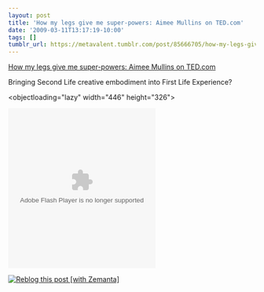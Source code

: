 ```yaml
---
layout: post
title: 'How my legs give me super-powers: Aimee Mullins on TED.com'
date: '2009-03-11T13:17:19-10:00'
tags: []
tumblr_url: https://metavalent.tumblr.com/post/85666705/how-my-legs-give-me-super-powers-aimee-mullins-on
---
```

[How my legs give me super-powers: Aimee Mullins on TED.com](http://metavalent.com/?p=993)  

Bringing Second Life creative embodiment into First Life Experience?

<objectloading="lazy" width="446" height="326"><param name="movie" value="http://video.ted.com/assets/player/swf/EmbedPlayer.swf">
<param name="allowFullScreen" value="true">
<param name="wmode" value="transparent">
<param name="bgColor" value="#ffffff">
<param name="flashvars" value="vu=http://video.ted.com/talks/embed/AimeeMullins_2009U-embed_high.flv&amp;su=http://images.ted.com/images/ted/tedindex/embed-posters/AimeeMullins-2009U.embed_thumbnail.jpg&amp;vw=432&amp;vh=240&amp;ap=0&amp;ti=482">
<embed src="http://video.ted.com/assets/player/swf/EmbedPlayer.swf" pluginspace="http://www.macromedia.com/go/getflashplayer" type="application/x-shockwave-flash" wmode="transparent" bgcolor="#ffffff" allowfullscreen="true" flashvars="vu=http://video.ted.com/talks/embed/AimeeMullins_2009U-embed_high.flv&amp;su=http://images.ted.com/images/ted/tedindex/embed-posters/AimeeMullins-2009U.embed_thumbnail.jpg&amp;vw=432&amp;vh=240&amp;ap=0&amp;ti=482 loading=”lazy” width="446" height="326"></embed></object>

[![Reblog this post [with Zemanta]](http://img.zemanta.com/reblog_e.png?x-id=eff7cb32-8d37-4654-b3da-4e6448a2aa76)](http://reblog.zemanta.com/zemified/eff7cb32-8d37-4654-b3da-4e6448a2aa76/ "Zemified by Zemanta")<script type="text/javascript" src="http://static.zemanta.com/readside/loader.js" defer></script>
